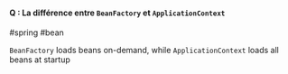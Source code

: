
#### Q : La différence entre `BeanFactory` et `ApplicationContext`
#spring #bean

`BeanFactory` loads beans on-demand, while `ApplicationContext` loads all beans at startup